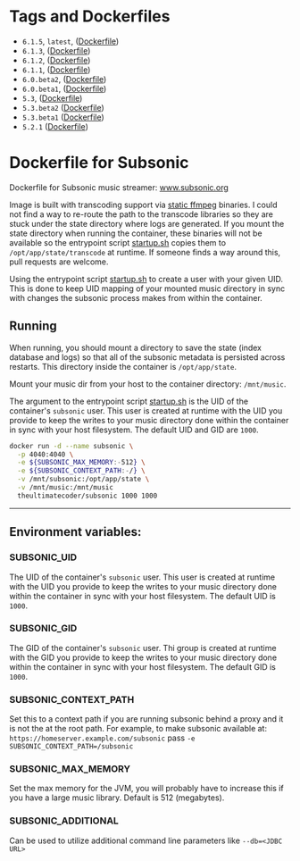 # Tags and Dockerfiles
- `6.1.5`, `latest`, ([Dockerfile](https://github.com/danisla/dockerfiles/blob/subsonic-6.1.3/subsonic/Dockerfile))
- `6.1.3`, ([Dockerfile](https://github.com/danisla/dockerfiles/blob/subsonic-6.1.3/subsonic/Dockerfile))
- `6.1.2`, ([Dockerfile](https://github.com/danisla/dockerfiles/blob/subsonic-6.1.2/subsonic/Dockerfile))
- `6.1.1`, ([Dockerfile](https://github.com/danisla/dockerfiles/blob/subsonic-6.1.1/subsonic/Dockerfile))
- `6.0.beta2`, ([Dockerfile](https://github.com/danisla/dockerfiles/blob/subsonic-6.0.beta2/subsonic/Dockerfile))
- `6.0.beta1`, ([Dockerfile](https://github.com/danisla/dockerfiles/blob/subsonic-6.0.beta1/subsonic/Dockerfile))
- `5.3`, ([Dockerfile](https://github.com/danisla/dockerfiles/blob/subsonic-5.3/subsonic/Dockerfile))
- `5.3.beta2` ([Dockerfile](https://github.com/danisla/dockerfiles/blob/subsonic-5.3.beta2/subsonic/Dockerfile))
- `5.3.beta1` ([Dockerfile](https://github.com/danisla/dockerfiles/blob/subsonic-5.3.beta1/subsonic/Dockerfile))
- `5.2.1` ([Dockerfile](https://github.com/danisla/dockerfiles/blob/subsonic-5.2.1/subsonic/Dockerfile))

# Dockerfile for Subsonic

Dockerfile for Subsonic music streamer: www.subsonic.org

Image is built with transcoding support via [static ffmpeg](http://johnvansickle.com/ffmpeg/) binaries. I could not find a way to re-route the path to the transcode libraries so they are stuck under the state directory where logs are generated. If you mount the state directory when running the container, these binaries will not be available so the entrypoint script [startup.sh](./startup.sh) copies them to `/opt/app/state/transcode` at runtime. If someone finds a way around this, pull requests are welcome. 

Using the entrypoint script [startup.sh](./startup.sh) to create a user with your given UID. This is done to keep UID mapping of your mounted music directory in sync with changes the subsonic process makes from within the container.

## Running

When running, you should mount a directory to save the state (index database and logs) so that all of the subsonic metadata is persisted across restarts. This directory inside the container is `/opt/app/state`.

Mount your music dir from your host to the container directory: `/mnt/music`.

The argument to the entrypoint script [startup.sh](./startup.sh) is the UID of the container's `subsonic` user. This user is created at runtime with the UID you provide to keep the writes to your music directory done within the container in sync with your host filesystem. The default UID and GID are `1000`.

```sh
docker run -d --name subsonic \
  -p 4040:4040 \
  -e ${SUBSONIC_MAX_MEMORY:-512} \
  -e ${SUBSONIC_CONTEXT_PATH:-/} \
  -v /mnt/subsonic:/opt/app/state \
  -v /mnt/music:/mnt/music
  theultimatecoder/subsonic 1000 1000
```
---

## Environment variables:

### SUBSONIC_UID

The UID of the container's `subsonic` user. This user is created at runtime with the UID you provide to keep the writes to your music directory done within the container in sync with your host filesystem. The default UID is `1000`.

### SUBSONIC_GID

The GID of the container's `subsonic` user. Thi group is created at runtime with the GID you provide to keep the writes to your music directory done within the container in sync with your host filesystem. The default GID is `1000`.

### SUBSONIC_CONTEXT_PATH

Set this to a context path if you are running subsonic behind a proxy and it is not the at the root path. For example, to make subsonic available at: `https://homeserver.example.com/subsonic` pass `-e SUBSONIC_CONTEXT_PATH=/subsonic`

### SUBSONIC_MAX_MEMORY

Set the max memory for the JVM, you will probably have to increase this if you have a large music library. Default is 512 (megabytes).

### SUBSONIC_ADDITIONAL

Can be used to utilize additional command line parameters like `--db=<JDBC URL>`
